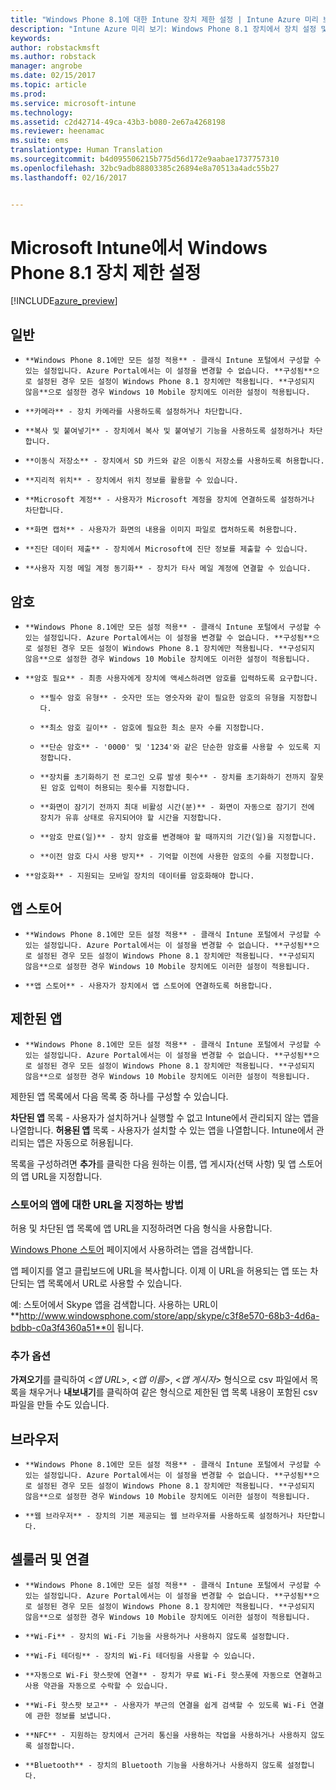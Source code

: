 ```yaml
---
title: "Windows Phone 8.1에 대한 Intune 장치 제한 설정 | Intune Azure 미리 보기 | Microsoft Docs"
description: "Intune Azure 미리 보기: Windows Phone 8.1 장치에서 장치 설정 및 기능을 제어하는 데 사용할 수 있는 Intune 설정을 알아봅니다."
keywords: 
author: robstackmsft
ms.author: robstack
manager: angrobe
ms.date: 02/15/2017
ms.topic: article
ms.prod: 
ms.service: microsoft-intune
ms.technology: 
ms.assetid: c2d42714-49ca-43b3-b080-2e67a4268198
ms.reviewer: heenamac
ms.suite: ems
translationtype: Human Translation
ms.sourcegitcommit: b4d095506215b775d56d172e9aabae1737757310
ms.openlocfilehash: 32bc9adb88803385c26894e8a70513a4adc55b27
ms.lasthandoff: 02/16/2017


---
```


# <a name="windows-phone-81-device-restriction-settings-in-microsoft-intune"></a>Microsoft Intune에서 Windows Phone 8.1 장치 제한 설정

[!INCLUDE[azure_preview](../includes/azure_preview.md)]

## <a name="general"></a>일반
-     **Windows Phone 8.1에만 모든 설정 적용** - 클래식 Intune 포털에서 구성할 수 있는 설정입니다. Azure Portal에서는 이 설정을 변경할 수 없습니다. **구성됨**으로 설정된 경우 모든 설정이 Windows Phone 8.1 장치에만 적용됩니다. **구성되지 않음**으로 설정한 경우 Windows 10 Mobile 장치에도 이러한 설정이 적용됩니다.
-     **카메라** - 장치 카메라를 사용하도록 설정하거나 차단합니다.
-     **복사 및 붙여넣기** - 장치에서 복사 및 붙여넣기 기능을 사용하도록 설정하거나 차단합니다.
-     **이동식 저장소** - 장치에서 SD 카드와 같은 이동식 저장소를 사용하도록 허용합니다.
-     **지리적 위치** - 장치에서 위치 정보를 활용할 수 있습니다.
-     **Microsoft 계정** - 사용자가 Microsoft 계정을 장치에 연결하도록 설정하거나 차단합니다.
-     **화면 캡처** - 사용자가 화면의 내용을 이미지 파일로 캡처하도록 허용합니다.
-     **진단 데이터 제출** - 장치에서 Microsoft에 진단 정보를 제출할 수 있습니다.
-     **사용자 지정 메일 계정 동기화** - 장치가 타사 메일 계정에 연결할 수 있습니다.

## <a name="password"></a>암호
-     **Windows Phone 8.1에만 모든 설정 적용** - 클래식 Intune 포털에서 구성할 수 있는 설정입니다. Azure Portal에서는 이 설정을 변경할 수 없습니다. **구성됨**으로 설정된 경우 모든 설정이 Windows Phone 8.1 장치에만 적용됩니다. **구성되지 않음**으로 설정한 경우 Windows 10 Mobile 장치에도 이러한 설정이 적용됩니다.
-     **암호 필요** - 최종 사용자에게 장치에 액세스하려면 암호를 입력하도록 요구합니다.
    -     **필수 암호 유형** - 숫자만 또는 영숫자와 같이 필요한 암호의 유형을 지정합니다.
    -     **최소 암호 길이** - 암호에 필요한 최소 문자 수를 지정합니다.
    -     **단순 암호** - '0000' 및 '1234'와 같은 단순한 암호를 사용할 수 있도록 지정합니다.
    -     **장치를 초기화하기 전 로그인 오류 발생 횟수** - 장치를 초기화하기 전까지 잘못된 암호 입력이 허용되는 횟수를 지정합니다.
    -     **화면이 잠기기 전까지 최대 비활성 시간(분)** - 화면이 자동으로 잠기기 전에 장치가 유휴 상태로 유지되어야 할 시간을 지정합니다.
    -     **암호 만료(일)** - 장치 암호를 변경해야 할 때까지의 기간(일)을 지정합니다.
    -     **이전 암호 다시 사용 방지** - 기억할 이전에 사용한 암호의 수를 지정합니다.
-     **암호화** - 지원되는 모바일 장치의 데이터를 암호화해야 합니다.

## <a name="app-store"></a>앱 스토어
-     **Windows Phone 8.1에만 모든 설정 적용** - 클래식 Intune 포털에서 구성할 수 있는 설정입니다. Azure Portal에서는 이 설정을 변경할 수 없습니다. **구성됨**으로 설정된 경우 모든 설정이 Windows Phone 8.1 장치에만 적용됩니다. **구성되지 않음**으로 설정한 경우 Windows 10 Mobile 장치에도 이러한 설정이 적용됩니다.
-     **앱 스토어** - 사용자가 장치에서 앱 스토어에 연결하도록 허용합니다.

## <a name="restricted-apps"></a>제한된 앱

-     **Windows Phone 8.1에만 모든 설정 적용** - 클래식 Intune 포털에서 구성할 수 있는 설정입니다. Azure Portal에서는 이 설정을 변경할 수 없습니다. **구성됨**으로 설정된 경우 모든 설정이 Windows Phone 8.1 장치에만 적용됩니다. **구성되지 않음**으로 설정한 경우 Windows 10 Mobile 장치에도 이러한 설정이 적용됩니다.

제한된 앱 목록에서 다음 목록 중 하나를 구성할 수 있습니다.

**차단된 앱** 목록 - 사용자가 설치하거나 실행할 수 없고 Intune에서 관리되지 않는 앱을 나열합니다.
**허용된 앱** 목록 - 사용자가 설치할 수 있는 앱을 나열합니다. Intune에서 관리되는 앱은 자동으로 허용됩니다.

목록을 구성하려면 **추가**를 클릭한 다음 원하는 이름, 앱 게시자(선택 사항) 및 앱 스토어의 앱 URL을 지정합니다.

### <a name="how-to-specify-the-url-to-an-app-in-the-store"></a>스토어의 앱에 대한 URL을 지정하는 방법

허용 및 차단된 앱 목록에 앱 URL을 지정하려면 다음 형식을 사용합니다.

[Windows Phone 스토어](https://www.microsoft.com/store/apps/windows-phone) 페이지에서 사용하려는 앱을 검색합니다.

앱 페이지를 열고 클립보드에 URL을 복사합니다. 이제 이 URL을 허용되는 앱 또는 차단되는 앱 목록에서 URL로 사용할 수 있습니다.

예: 스토어에서 Skype 앱을 검색합니다. 사용하는 URL이 **http://www.windowsphone.com/store/app/skype/c3f8e570-68b3-4d6a-bdbb-c0a3f4360a51**이 됩니다.



### <a name="additional-options"></a>추가 옵션

**가져오기**를 클릭하여 <*앱 URL*>, <*앱 이름*>, <*앱 게시자*> 형식으로 csv 파일에서 목록을 채우거나 **내보내기**를 클릭하여 같은 형식으로 제한된 앱 목록 내용이 포함된 csv 파일을 만들 수도 있습니다.


## <a name="browser"></a>브라우저
-     **Windows Phone 8.1에만 모든 설정 적용** - 클래식 Intune 포털에서 구성할 수 있는 설정입니다. Azure Portal에서는 이 설정을 변경할 수 없습니다. **구성됨**으로 설정된 경우 모든 설정이 Windows Phone 8.1 장치에만 적용됩니다. **구성되지 않음**으로 설정한 경우 Windows 10 Mobile 장치에도 이러한 설정이 적용됩니다.
-     **웹 브라우저** - 장치의 기본 제공되는 웹 브라우저를 사용하도록 설정하거나 차단합니다.

## <a name="cellular-and-connectivity"></a>셀룰러 및 연결
-     **Windows Phone 8.1에만 모든 설정 적용** - 클래식 Intune 포털에서 구성할 수 있는 설정입니다. Azure Portal에서는 이 설정을 변경할 수 없습니다. **구성됨**으로 설정된 경우 모든 설정이 Windows Phone 8.1 장치에만 적용됩니다. **구성되지 않음**으로 설정한 경우 Windows 10 Mobile 장치에도 이러한 설정이 적용됩니다.
-     **Wi-Fi** - 장치의 Wi-Fi 기능을 사용하거나 사용하지 않도록 설정합니다.
-     **Wi-Fi 테더링** - 장치의 Wi-Fi 테더링을 사용할 수 있습니다.
-     **자동으로 Wi-Fi 핫스팟에 연결** - 장치가 무료 Wi-Fi 핫스폿에 자동으로 연결하고 사용 약관을 자동으로 수락할 수 있습니다.
-     **Wi-Fi 핫스팟 보고** - 사용자가 부근의 연결을 쉽게 검색할 수 있도록 Wi-Fi 연결에 관한 정보를 보냅니다.
-     **NFC** - 지원하는 장치에서 근거리 통신을 사용하는 작업을 사용하거나 사용하지 않도록 설정합니다.
-     **Bluetooth** - 장치의 Bluetooth 기능을 사용하거나 사용하지 않도록 설정합니다.


